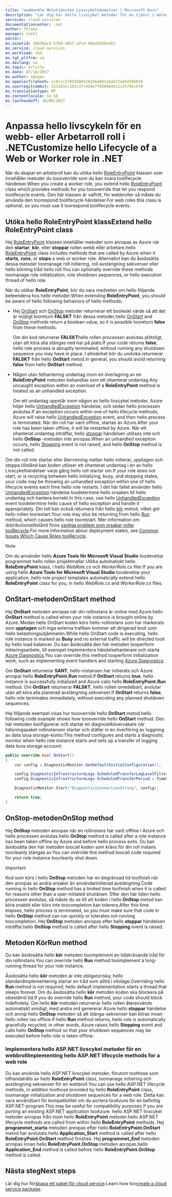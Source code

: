 ```yaml
---
title: "aaaHandle Molntjänsten Livscykelhändelser | Microsoft Docs"
description: "Lär dig hur hello livscykel metoder för en tjänst i molnet roll kan användas i .NET"
services: cloud-services
documentationcenter: .net
author: Thraka
manager: timlt
editor: 
ms.assetid: 39b30acd-57b9-48b7-a7c4-40ea3430e451
ms.service: cloud-services
ms.workload: tbd
ms.tgt_pltfrm: na
ms.devlang: na
ms.topic: article
ms.date: 07/18/2017
ms.author: adegeo
ms.openlocfilehash: cc0ccc5f055b965202b6e081a6ab72ad5d39b034
ms.sourcegitcommit: 523283cc1b3c37c428e77850964dc1c33742c5f0
ms.translationtype: MT
ms.contentlocale: sv-SE
ms.lasthandoff: 10/06/2017
---
```

# <a name="customize-hello-lifecycle-of-a-web-or-worker-role-in-net"></a><span data-ttu-id="9ae11-103">Anpassa hello livscykeln för en webb- eller Arbetarroll roll i .NET</span><span class="sxs-lookup"><span data-stu-id="9ae11-103">Customize hello Lifecycle of a Web or Worker role in .NET</span></span>
<span data-ttu-id="9ae11-104">När du skapar en arbetsroll kan du utöka hello [RoleEntryPoint](https://msdn.microsoft.com/library/azure/microsoft.windowsazure.serviceruntime.roleentrypoint.aspx) klassen som innehåller metoder du toooverride som du kan svara toolifecycle händelser.</span><span class="sxs-lookup"><span data-stu-id="9ae11-104">When you create a worker role, you extend hello [RoleEntryPoint](https://msdn.microsoft.com/library/azure/microsoft.windowsazure.serviceruntime.roleentrypoint.aspx) class which provides methods for you toooverride that let you respond toolifecycle events.</span></span> <span data-ttu-id="9ae11-105">Den här klassen är valfritt, för webbroller så måste du använda den toorespond toolifecycle händelser.</span><span class="sxs-lookup"><span data-stu-id="9ae11-105">For web roles this class is optional, so you must use it toorespond toolifecycle events.</span></span>

## <a name="extend-hello-roleentrypoint-class"></a><span data-ttu-id="9ae11-106">Utöka hello RoleEntryPoint klass</span><span class="sxs-lookup"><span data-stu-id="9ae11-106">Extend hello RoleEntryPoint class</span></span>
<span data-ttu-id="9ae11-107">Hej [RoleEntryPoint](https://msdn.microsoft.com/library/azure/microsoft.windowsazure.serviceruntime.roleentrypoint.aspx) klassen innehåller metoder som anropas av Azure när den **startar**, **kör**, eller **stoppar** rollen webb eller arbetare.</span><span class="sxs-lookup"><span data-stu-id="9ae11-107">hello [RoleEntryPoint](https://msdn.microsoft.com/library/azure/microsoft.windowsazure.serviceruntime.roleentrypoint.aspx) class includes methods that are called by Azure when it **starts**, **runs**, or **stops** a web or worker role.</span></span> <span data-ttu-id="9ae11-108">Alternativt kan du åsidosätta dessa metoder toomanage roll initiering, roll avstängning sekvenser eller hello körning tråd hello roll.</span><span class="sxs-lookup"><span data-stu-id="9ae11-108">You can optionally override these methods toomanage role initialization, role shutdown sequences, or hello execution thread of hello role.</span></span> 

<span data-ttu-id="9ae11-109">När du utökar **RoleEntryPoint**, bör du vara medveten om hello följande beteendena hos hello metoder:</span><span class="sxs-lookup"><span data-stu-id="9ae11-109">When extending **RoleEntryPoint**, you should be aware of hello following behaviors of hello methods:</span></span>

* <span data-ttu-id="9ae11-110">Hej [OnStart](https://msdn.microsoft.com/library/azure/microsoft.windowsazure.serviceruntime.roleentrypoint.onstart.aspx) och [OnStop](https://msdn.microsoft.com/library/azure/microsoft.windowsazure.serviceruntime.roleentrypoint.onstop.aspx) metoder returnerar ett booleskt värde så att det är möjligt tooreturn **FALSKT** från dessa metoder.</span><span class="sxs-lookup"><span data-stu-id="9ae11-110">hello [OnStart](https://msdn.microsoft.com/library/azure/microsoft.windowsazure.serviceruntime.roleentrypoint.onstart.aspx) and [OnStop](https://msdn.microsoft.com/library/azure/microsoft.windowsazure.serviceruntime.roleentrypoint.onstop.aspx) methods return a boolean value, so it is possible tooreturn **false** from these methods.</span></span>
  
   <span data-ttu-id="9ae11-111">Om din kod returnerar **FALSKT**hello rollen processen avslutas plötsligt, utan att köra alla stängas ned har på plats.</span><span class="sxs-lookup"><span data-stu-id="9ae11-111">If your code returns **false**, hello role process is abruptly terminated, without running any shutdown sequence you may have in place.</span></span> <span data-ttu-id="9ae11-112">I allmänhet bör du undvika returnerar **FALSKT** från hello **OnStart** metod.</span><span class="sxs-lookup"><span data-stu-id="9ae11-112">In general, you should avoid returning **false** from hello **OnStart** method.</span></span>
* <span data-ttu-id="9ae11-113">Någon utan felhantering undantag inom en överlagring av en **RoleEntryPoint** metoden behandlas som ett ohanterat undantag.</span><span class="sxs-lookup"><span data-stu-id="9ae11-113">Any uncaught exception within an overload of a **RoleEntryPoint** method is treated as an unhandled exception.</span></span>
  
   <span data-ttu-id="9ae11-114">Om ett undantag uppstår inom någon av hello livscykel metoder, Azure höjer hello [UnhandledException](https://msdn.microsoft.com/library/system.appdomain.unhandledexception.aspx) händelse, och sedan hello processen avslutas.</span><span class="sxs-lookup"><span data-stu-id="9ae11-114">If an exception occurs within one of hello lifecycle methods, Azure will raise hello [UnhandledException](https://msdn.microsoft.com/library/system.appdomain.unhandledexception.aspx) event, and then hello process is terminated.</span></span> <span data-ttu-id="9ae11-115">När din roll har varit offline, startas av Azure.</span><span class="sxs-lookup"><span data-stu-id="9ae11-115">After your role has been taken offline, it will be restarted by Azure.</span></span> <span data-ttu-id="9ae11-116">När ett ohanterat undantag inträffar, hello [stoppar](https://msdn.microsoft.com/library/azure/microsoft.windowsazure.serviceruntime.roleenvironment.stopping.aspx) händelsen utlöses inte och hello **OnStop** -metoden inte anropas.</span><span class="sxs-lookup"><span data-stu-id="9ae11-116">When an unhandled exception occurs, hello [Stopping](https://msdn.microsoft.com/library/azure/microsoft.windowsazure.serviceruntime.roleenvironment.stopping.aspx) event is not raised, and hello **OnStop** method is not called.</span></span>

<span data-ttu-id="9ae11-117">Om din roll inte startar eller återvinning mellan hello initierar, upptagen och stoppa tillstånd kan koden utlöser ett ohanterat undantag i en av hello Livscykelhändelser varje gång hello roll startar om.</span><span class="sxs-lookup"><span data-stu-id="9ae11-117">If your role does not start, or is recycling between hello initializing, busy, and stopping states, your code may be throwing an unhandled exception within one of hello lifecycle events each time hello role restarts.</span></span> <span data-ttu-id="9ae11-118">I det här fallet använder hello [UnhandledException](https://msdn.microsoft.com/library/system.appdomain.unhandledexception.aspx) händelse toodetermine hello orsaken till hello undantag och hantera korrekt.</span><span class="sxs-lookup"><span data-stu-id="9ae11-118">In this case, use hello [UnhandledException](https://msdn.microsoft.com/library/system.appdomain.unhandledexception.aspx) event toodetermine hello cause of hello exception and handle it appropriately.</span></span> <span data-ttu-id="9ae11-119">Din roll kan också returnera från hello [kör](https://msdn.microsoft.com/library/azure/microsoft.windowsazure.serviceruntime.roleentrypoint.run.aspx) metod, vilket gör hello rollen toorestart.</span><span class="sxs-lookup"><span data-stu-id="9ae11-119">Your role may also be returning from hello [Run](https://msdn.microsoft.com/library/azure/microsoft.windowsazure.serviceruntime.roleentrypoint.run.aspx) method, which causes hello role toorestart.</span></span> <span data-ttu-id="9ae11-120">Mer information om distributionstillstånd finns [vanliga problem som orsakar roller tooRecycle](cloud-services-troubleshoot-common-issues-which-cause-roles-recycle.md).</span><span class="sxs-lookup"><span data-stu-id="9ae11-120">For more information about deployment states, see [Common Issues Which Cause Roles tooRecycle](cloud-services-troubleshoot-common-issues-which-cause-roles-recycle.md).</span></span>

> [!NOTE]
> <span data-ttu-id="9ae11-121">Om du använder hello **Azure Tools för Microsoft Visual Studio** toodevelop programmet hello rollen projektmallar Utöka automatiskt hello **RoleEntryPoint** klass, i hello *WebRole.cs* och *WorkerRole.cs* filer.</span><span class="sxs-lookup"><span data-stu-id="9ae11-121">If you are using hello **Azure Tools for Microsoft Visual Studio** toodevelop your application, hello role project templates automatically extend hello **RoleEntryPoint** class for you, in hello *WebRole.cs* and *WorkerRole.cs* files.</span></span>
> 
> 

## <a name="onstart-method"></a><span data-ttu-id="9ae11-122">OnStart-metoden</span><span class="sxs-lookup"><span data-stu-id="9ae11-122">OnStart method</span></span>
<span data-ttu-id="9ae11-123">Hej **OnStart** metoden anropas när din rollinstans är online med Azure.</span><span class="sxs-lookup"><span data-stu-id="9ae11-123">hello **OnStart** method is called when your role instance is brought online by Azure.</span></span> <span data-ttu-id="9ae11-124">Medan hello OnStart koden körs hello-rollinstans som har markerats som **upptagen** och inga externa trafiken kommer att dirigerad tooit som hello belastningsutjämnaren.</span><span class="sxs-lookup"><span data-stu-id="9ae11-124">While hello OnStart code is executing, hello role instance is marked as **Busy** and no external traffic will be directed tooit by hello load balancer.</span></span> <span data-ttu-id="9ae11-125">Du kan åsidosätta den här metoden tooperform initieringsarbete, till exempel implementera händelsehanterare och starta [Azure Diagnostics](cloud-services-how-to-monitor.md).</span><span class="sxs-lookup"><span data-stu-id="9ae11-125">You can override this method tooperform initialization work, such as implementing event handlers and starting [Azure Diagnostics](cloud-services-how-to-monitor.md).</span></span>

<span data-ttu-id="9ae11-126">Om **OnStart** returnerar **SANT**, hello-instansen har initierats och Azure anropar hello **RoleEntryPoint.Run** metod.</span><span class="sxs-lookup"><span data-stu-id="9ae11-126">If **OnStart** returns **true**, hello instance is successfully initialized and Azure calls hello **RoleEntryPoint.Run** method.</span></span> <span data-ttu-id="9ae11-127">Om **OnStart** returnerar **FALSKT**, hello rollen omedelbart, avslutar utan att köra alla planerad avstängning sekvenser.</span><span class="sxs-lookup"><span data-stu-id="9ae11-127">If **OnStart** returns **false**, hello role terminates immediately, without executing any planned shutdown sequences.</span></span>

<span data-ttu-id="9ae11-128">Hej följande exempel visas hur toooverride hello **OnStart** metod.</span><span class="sxs-lookup"><span data-stu-id="9ae11-128">hello following code example shows how toooverride hello **OnStart** method.</span></span> <span data-ttu-id="9ae11-129">Den här metoden konfigurerar och startar en diagnostikövervakare när hälsningspaket rollinstansen startar och ställer in en överföring av loggning av data tooa storage-konto:</span><span class="sxs-lookup"><span data-stu-id="9ae11-129">This method configures and starts a diagnostic monitor when hello role instance starts and sets up a transfer of logging data tooa storage account:</span></span>

```csharp
public override bool OnStart()
{
    var config = DiagnosticMonitor.GetDefaultInitialConfiguration();

    config.DiagnosticInfrastructureLogs.ScheduledTransferLogLevelFilter = LogLevel.Error;
    config.DiagnosticInfrastructureLogs.ScheduledTransferPeriod = TimeSpan.FromMinutes(5);

    DiagnosticMonitor.Start("DiagnosticsConnectionString", config);

    return true;
}
```

## <a name="onstop-method"></a><span data-ttu-id="9ae11-130">OnStop-metoden</span><span class="sxs-lookup"><span data-stu-id="9ae11-130">OnStop method</span></span>
<span data-ttu-id="9ae11-131">Hej **OnStop** metoden anropas när en rollinstans har varit offline i Azure och hello processen avslutas.</span><span class="sxs-lookup"><span data-stu-id="9ae11-131">hello **OnStop** method is called after a role instance has been taken offline by Azure and before hello process exits.</span></span> <span data-ttu-id="9ae11-132">Du kan åsidosätta den här metoden toocall koden som krävs för din roll instans toocleanly stängas av.</span><span class="sxs-lookup"><span data-stu-id="9ae11-132">You can override this method toocall code required for your role instance toocleanly shut down.</span></span>

> [!IMPORTANT]
> <span data-ttu-id="9ae11-133">Kod som körs i hello **OnStop** metoden har en begränsad tid toofinish när den anropas av andra orsaker än användarinitierad avstängning.</span><span class="sxs-lookup"><span data-stu-id="9ae11-133">Code running in hello **OnStop** method has a limited time toofinish when it is called for reasons other than a user-initiated shutdown.</span></span> <span data-ttu-id="9ae11-134">Efter den här tiden hello processen avslutas, så måste du se till att koden i hello **OnStop** metod kan köra snabbt eller körs inte toocompletion kan tolerera.</span><span class="sxs-lookup"><span data-stu-id="9ae11-134">After this time elapses, hello process is terminated, so you must make sure that code in hello **OnStop** method can run quickly or tolerates not running toocompletion.</span></span> <span data-ttu-id="9ae11-135">Hej **OnStop** metoden anropas efter hello **stoppar** händelsen inträffar.</span><span class="sxs-lookup"><span data-stu-id="9ae11-135">hello **OnStop** method is called after hello **Stopping** event is raised.</span></span>
> 
> 

## <a name="run-method"></a><span data-ttu-id="9ae11-136">Metoden Kör</span><span class="sxs-lookup"><span data-stu-id="9ae11-136">Run method</span></span>
<span data-ttu-id="9ae11-137">Du kan åsidosätta hello **kör** metoden tooimplement en tidskrävande tråd för din rollinstans.</span><span class="sxs-lookup"><span data-stu-id="9ae11-137">You can override hello **Run** method tooimplement a long-running thread for your role instance.</span></span>

<span data-ttu-id="9ae11-138">Åsidosätta hello **kör** metoden är inte obligatoriska; hello standardimplementering startar en tråd som alltid i viloläge.</span><span class="sxs-lookup"><span data-stu-id="9ae11-138">Overriding hello **Run** method is not required; hello default implementation starts a thread that sleeps forever.</span></span> <span data-ttu-id="9ae11-139">Om du åsidosätta hello **kör** metoden koden ska blockera på obestämd tid.</span><span class="sxs-lookup"><span data-stu-id="9ae11-139">If you do override hello **Run** method, your code should block indefinitely.</span></span> <span data-ttu-id="9ae11-140">Om hello **kör** metoden returnerar hello rollen återanvänds automatiskt smidigt; med andra ord genererar Azure hello **stoppar** händelse och anrop hello **OnStop** metoden så att stänga-sekvenser kan köras innan hello rollen tas offline.</span><span class="sxs-lookup"><span data-stu-id="9ae11-140">If hello **Run** method returns, hello role is automatically gracefully recycled; in other words, Azure raises hello **Stopping** event and calls hello **OnStop** method so that your shutdown sequences may be executed before hello role is taken offline.</span></span>

### <a name="implementing-hello-aspnet-lifecycle-methods-for-a-web-role"></a><span data-ttu-id="9ae11-141">Implementera hello ASP.NET livscykel metoder för en webbroll</span><span class="sxs-lookup"><span data-stu-id="9ae11-141">Implementing hello ASP.NET lifecycle methods for a web role</span></span>
<span data-ttu-id="9ae11-142">Du kan använda hello ASP.NET livscykel metoder, förutom toothose som tillhandahålls av hello **RoleEntryPoint** class, toomanage initiering och avstängning sekvenser för en webbroll.</span><span class="sxs-lookup"><span data-stu-id="9ae11-142">You can use hello ASP.NET lifecycle methods, in addition toothose provided by hello **RoleEntryPoint** class, toomanage initialization and shutdown sequences for a web role.</span></span> <span data-ttu-id="9ae11-143">Detta kan vara användbart för kompatibilitet om du portera tooAzure för en befintlig ASP.NET-program.</span><span class="sxs-lookup"><span data-stu-id="9ae11-143">This may be useful for compatibility purposes if you are porting an existing ASP.NET application tooAzure.</span></span> <span data-ttu-id="9ae11-144">hello ASP.NET livscykel metoder anropas från inom hello **RoleEntryPoint** metoder.</span><span class="sxs-lookup"><span data-stu-id="9ae11-144">hello ASP.NET lifecycle methods are called from within hello **RoleEntryPoint** methods.</span></span> <span data-ttu-id="9ae11-145">Hej **programmet\_starta** metoden anropas efter hello **RoleEntryPoint.OnStart** metod har avslutats.</span><span class="sxs-lookup"><span data-stu-id="9ae11-145">hello **Application\_Start** method is called after hello **RoleEntryPoint.OnStart** method finishes.</span></span> <span data-ttu-id="9ae11-146">Hej **programmet\_End** metoden anropas innan hello **RoleEntryPoint.OnStop** metoden anropas.</span><span class="sxs-lookup"><span data-stu-id="9ae11-146">hello **Application\_End** method is called before hello **RoleEntryPoint.OnStop** method is called.</span></span>

## <a name="next-steps"></a><span data-ttu-id="9ae11-147">Nästa steg</span><span class="sxs-lookup"><span data-stu-id="9ae11-147">Next steps</span></span>
<span data-ttu-id="9ae11-148">Lär dig hur för[skapa ett paket för cloud service](cloud-services-model-and-package.md).</span><span class="sxs-lookup"><span data-stu-id="9ae11-148">Learn how too[create a cloud service package](cloud-services-model-and-package.md).</span></span>


